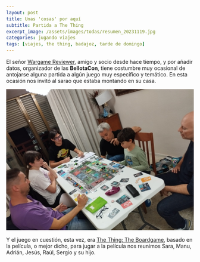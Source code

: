```yaml
---
layout: post
title: Unas 'cosas' por aquí
subtitle: Partida a The Thing
excerpt_image: /assets/images/todas/resumen_20231119.jpg
categories: jugando viajes
tags: [viajes, the thing, badajoz, tarde de domingo]
---
```


El señor [Wargame Reviewer](https://bellotacon.es/), amigo y socio desde hace tiempo, y por añadir datos, organizador de las <b>BellotaCon</b>, tiene costumbre muy ocasional de antojarse alguna partida a algún juego muy específico y temático. En esta ocasión nos invitó al sarao que estaba montando en su casa.

![banner](/assets/images/todas/partida_thething.jpg)

Y el juego en cuestión, esta vez, era [The Thing: The Boardgame](https://boardgamegeek.com/image/5089905/thing-boardgame), basado en la película, o mejor dicho, para jugar a la película nos reunimos Sara, Manu, Adrián, Jesús, Raúl, Sergio y su hijo.
